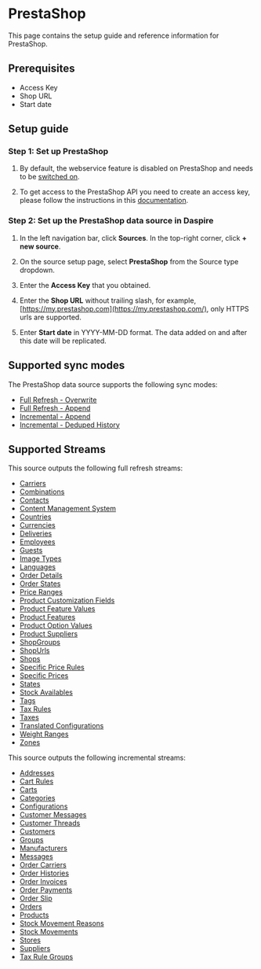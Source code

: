 # PrestaShop

This page contains the setup guide and reference information for PrestaShop.

## Prerequisites

* Access Key
* Shop URL
* Start date

## Setup guide

### Step 1: Set up PrestaShop

1. By default, the webservice feature is disabled on PrestaShop and needs to be [switched on](https://devdocs.prestashop.com/1.7/webservice/tutorials/creating-access/#enable-the-webservice).

2. To get access to the PrestaShop API you need to create an access key, please follow the instructions in this [documentation](https://devdocs.prestashop-project.org/1.7/webservice/tutorials/creating-access/#create-an-access-key).

### Step 2: Set up the PrestaShop data source in Daspire

1. In the left navigation bar, click **Sources**. In the top-right corner, click **+ new source**.

2. On the source setup page, select **PrestaShop** from the Source type dropdown.

3. Enter the **Access Key** that you obtained.

4. Enter the **Shop URL** without trailing slash, for example, [https://my.prestashop.com](https://my.prestashop.com/), only HTTPS urls are supported.

5. Enter **Start date** in YYYY-MM-DD format. The data added on and after this date will be replicated.

## Supported sync modes

The PrestaShop data source supports the following sync modes:

* [Full Refresh - Overwrite](https://docs.airbyte.com/understanding-airbyte/glossary#full-refresh-sync)
* [Full Refresh - Append](https://docs.airbyte.com/understanding-airbyte/connections/full-refresh-append)
* [Incremental - Append](https://docs.airbyte.com/understanding-airbyte/connections/incremental-append)
* [Incremental - Deduped History](https://docs.airbyte.com/understanding-airbyte/connections/incremental-deduped-history)

## Supported Streams

This source outputs the following full refresh streams:
* [Carriers](https://devdocs.prestashop.com/1.7/webservice/resources/carriers/)
* [Combinations](https://devdocs.prestashop.com/1.7/webservice/resources/combinations/)
* [Contacts](https://devdocs.prestashop.com/1.7/webservice/resources/contacts/)
* [Content Management System](https://devdocs.prestashop.com/1.7/webservice/resources/content_management_system/)
* [Countries](https://devdocs.prestashop.com/1.7/webservice/resources/countries/)
* [Currencies](https://devdocs.prestashop.com/1.7/webservice/resources/currencies/)
* [Deliveries](https://devdocs.prestashop.com/1.7/webservice/resources/deliveries/)
* [Employees](https://devdocs.prestashop.com/1.7/webservice/resources/employees/)
* [Guests](https://devdocs.prestashop.com/1.7/webservice/resources/guests/)
* [Image Types](https://devdocs.prestashop.com/1.7/webservice/resources/image_types/)
* [Languages](https://devdocs.prestashop.com/1.7/webservice/resources/languages/)
* [Order Details](https://devdocs.prestashop.com/1.7/webservice/resources/order_details/)
* [Order States](https://devdocs.prestashop.com/1.7/webservice/resources/order_states/)
* [Price Ranges](https://devdocs.prestashop.com/1.7/webservice/resources/price_ranges/)
* [Product Customization Fields](https://devdocs.prestashop.com/1.7/webservice/resources/product_customization_fields/)
* [Product Feature Values](https://devdocs.prestashop.com/1.7/webservice/resources/product_feature_values/)
* [Product Features](https://devdocs.prestashop.com/1.7/webservice/resources/product_features/)
* [Product Option Values](https://devdocs.prestashop.com/1.7/webservice/resources/product_option_values/)
* [Product Suppliers](https://devdocs.prestashop.com/1.7/webservice/resources/product_suppliers/)
* [ShopGroups](https://devdocs.prestashop.com/1.7/webservice/resources/shop_groups/)
* [ShopUrls](https://devdocs.prestashop.com/1.7/webservice/resources/shop_urls/)
* [Shops](https://devdocs.prestashop.com/1.7/webservice/resources/shops/)
* [Specific Price Rules](https://devdocs.prestashop.com/1.7/webservice/resources/specific_price_rules/)
* [Specific Prices](https://devdocs.prestashop.com/1.7/webservice/resources/specific_prices/)
* [States](https://devdocs.prestashop.com/1.7/webservice/resources/states/)
* [Stock Availables](https://devdocs.prestashop.com/1.7/webservice/resources/stock_availables/)
* [Tags](https://devdocs.prestashop.com/1.7/webservice/resources/tags/)
* [Tax Rules](https://devdocs.prestashop.com/1.7/webservice/resources/tax_rules/)
* [Taxes](https://devdocs.prestashop.com/1.7/webservice/resources/taxes/)
* [Translated Configurations](https://devdocs.prestashop.com/1.7/webservice/resources/translated_configurations/)
* [Weight Ranges](https://devdocs.prestashop.com/1.7/webservice/resources/weight_ranges/)
* [Zones](https://devdocs.prestashop.com/1.7/webservice/resources/zones/)

This source outputs the following incremental streams:
* [Addresses](https://devdocs.prestashop.com/1.7/webservice/resources/addresses/)
* [Cart Rules](https://devdocs.prestashop.com/1.7/webservice/resources/cart_rules/)
* [Carts](https://devdocs.prestashop.com/1.7/webservice/resources/carts/)
* [Categories](https://devdocs.prestashop.com/1.7/webservice/resources/categories/)
* [Configurations](https://devdocs.prestashop.com/1.7/webservice/resources/configurations/)
* [Customer Messages](https://devdocs.prestashop.com/1.7/webservice/resources/customer_messages/)
* [Customer Threads](https://devdocs.prestashop.com/1.7/webservice/resources/customer_threads/)
* [Customers](https://devdocs.prestashop.com/1.7/webservice/resources/customers/)
* [Groups](https://devdocs.prestashop.com/1.7/webservice/resources/groups/)
* [Manufacturers](https://devdocs.prestashop.com/1.7/webservice/resources/manufacturers/)
* [Messages](https://devdocs.prestashop.com/1.7/webservice/resources/messages/)
* [Order Carriers](https://devdocs.prestashop.com/1.7/webservice/resources/order_carriers/)
* [Order Histories](https://devdocs.prestashop.com/1.7/webservice/resources/order_histories/)
* [Order Invoices](https://devdocs.prestashop.com/1.7/webservice/resources/order_invoices/)
* [Order Payments](https://devdocs.prestashop.com/1.7/webservice/resources/order_payments/)
* [Order Slip](https://devdocs.prestashop.com/1.7/webservice/resources/order_slip/)
* [Orders](https://devdocs.prestashop.com/1.7/webservice/resources/orders/)
* [Products](https://devdocs.prestashop.com/1.7/webservice/resources/products/)
* [Stock Movement Reasons](https://devdocs.prestashop.com/1.7/webservice/resources/stock_movement_reasons/)
* [Stock Movements](https://devdocs.prestashop.com/1.7/webservice/resources/stock_movements/)
* [Stores](https://devdocs.prestashop.com/1.7/webservice/resources/stores/)
* [Suppliers](https://devdocs.prestashop.com/1.7/webservice/resources/suppliers/)
* [Tax Rule Groups](https://devdocs.prestashop.com/1.7/webservice/resources/tax_rule_groups/)